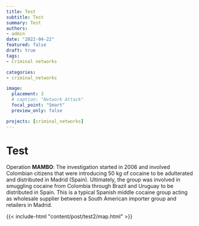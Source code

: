```yaml
---
title: Test
subtitle: Test
summary: Test
authors:
- admin
date: "2022-04-22"
featured: false
draft: true
tags: 
- Criminal networks

categories:
- criminal_networks

image:
  placement: 3
  # caption: "Network Attack"
  focal_point: "Smart"
  preview_only: false

projects: [criminal_networks]
---
```


<script type="text/javascript" src="https://d3js.org/d3.v6.min.js"></script>
<!-- <script type="text/javascript" src="js/formatter.js"> </script> -->
<link rel="stylesheet" type="text/css" href="css/style.css">

# Test

Operation **MAMBO**: The investigation started in 2006 and involved Colombian citizens that were introducing 50 kg of cocaine to be adulterated and distributed in Madrid (Spain). Ultimately, the group was involved in smuggling cocaine from Colombia through Brazil and Uruguay to be distributed in Spain. This is a typical Spanish middle cocaine group acting as wholesale supplier between a South American importer group and retailers in Madrid.

{{< include-html "content/post/test2/map.html" >}}
